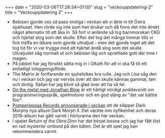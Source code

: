 +++
date = "2020-03-06T17:28:34+01:00"
slug = "veckouppdatering-2"
title = "Veckouppdatering 2"
+++

- Bebisen gjorde oss så pass oroliga i veckan att vi åkte in till Östra sjukhuset. Hen rörde sig inte som hen brukar och då finns det inte direkt något alternativ till att åka in. Så fort vi anlände så tog barnmorskan CKG och hjärtat slog som det skulle. Efter det tog det många timmar tills vi fick träffa en läkare som gjorde ultraljud – men det gjorde inget att det tog tid för vi var trygga med att hjärtat ändå slog som det skulle. Ultraljudet såg normalt ut och bebisen låg och sprattlade gott där inne i magen.
- På jobbet har jag försökt sätta mig in i OAuth för att vi ska få till ett enhetligt inloggningsflöde.
- The Matrix är fortfarande en sjuhelsikes bra rulle. Jag och Lisa såg den nu i veckan och jag var nervös över att den skulle kännas gammal, lam och töntig. Sällan har jag blivit så glad över att ha så fel.
- [On the metal med Jonathan Blow](https://castro.fm/episode/o6Rz64) är ett härligt nördigt poddavsnitt om programmeringsspråk, spelmotorer och en god släng av "det var bättre förr".
- [Pomperipossa Records annonserade i veckan](https://www.instagram.com/p/B9T-BShJkAp/?igshid=5krrcq70umuc) att de släpper Dark Morphs nya album Dark Morph II. Det väckte min nyfikenhet och deras 2019-album har gått varmt i hörlurarna den här veckan.
- I spelet *Return of the Obra Dinn* har det börjat lossna och jag har fått löst en rad mysterier ombord på den båten. Det är ett spel jag kan rekommendera varmt.

